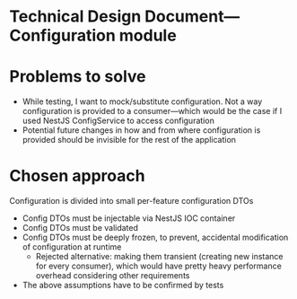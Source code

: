 # Technical Design Document—Configuration module

# Problems to solve

* While testing, I want to mock/substitute configuration. Not a way configuration is provided to a consumer—which would
  be the case if I used NestJS ConfigService to access configuration
* Potential future changes in how and from where configuration is provided should be invisible for the rest of the
  application

# Chosen approach

Configuration is divided into small per-feature configuration DTOs

* Config DTOs must be injectable via NestJS IOC container
* Config DTOs must be validated
* Config DTOs must be deeply frozen, to prevent, accidental modification of configuration at runtime
    * Rejected alternative: making them transient (creating new instance for every consumer), which would have pretty
      heavy performance
      overhead considering other requirements
* The above assumptions have to be confirmed by tests



